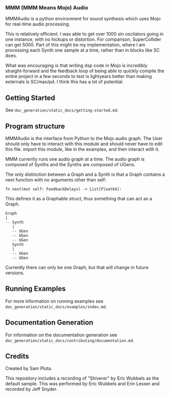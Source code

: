 ### MMM (MMM Means Mojo) Audio 

MMMAudio is a python environment for sound synthesis which uses Mojo for real-time audio processing.

This is relatively efficient. I was able to get over 1000 sin oscilators going in one instance, with no hickups or distortion. For comparison, SuperCollider can get 5000. Part of this might be my implementation, where I am processing each Synth one sample at a time, rather than in blocks like SC does.

What was encouraging is that writing dsp code in Mojo is incredibly straight-forward and the feedback loop of being able to quickly compile the entire project in a few seconds to test is lightyears better than making externals is SC/max/pd. I think this has a lot of potential.

## Getting Started

See `doc_generation/static_docs/getting-started.md`.

## Program structure

MMMAudio is the interface from Python to the Mojo audio graph. The User should only have to interact with this module and should never have to edit this file. import this module, like in the examples, and then interact with it.

MMM currently runs one audio graph at a time. The audio graph is composed of Synths and the Synths are composed of UGens.

The only distinction between a Graph and a Synth is that a Graph contains a next function with no arguments other than self:
```
fn next(mut self: FeedbackDelays) -> List[Float64]:
```
This defines it as a Graphable struct, thus something that can act as a Graph.
```
Graph
|
-- Synth
   |
   -- UGen
   -- UGen
   -- UGen
   Synth
   |
   -- UGen
   -- UGen
```

Currently there can only be one Graph, but that will change in future versions.

## Running Examples

For more information on running examples see `doc_generation/static_docs/examples/index.md`.

## Documentation Generation

For information on the documentation generation see `doc_generation/static_docs/contributing/documentation.md`.

## Credits

Created by Sam Pluta.

This repository includes a recording of "Shiverer" by Eric Wubbels as the default sample. This was performed by Eric Wubbels and Erin Lesser and recorded by Jeff Snyder.